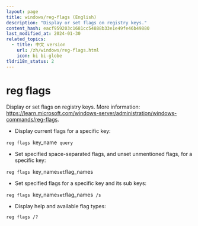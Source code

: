 ```yaml
---
layout: page
title: windows/reg-flags (English)
description: "Display or set flags on registry keys."
content_hash: eacf959203c1681cc54888b33e1e49fe46b49880
last_modified_at: 2024-01-30
related_topics:
  - title: 中文 version
    url: /zh/windows/reg-flags.html
    icon: bi bi-globe
tldri18n_status: 2
---
```

# reg flags

Display or set flags on registry keys.
More information: <https://learn.microsoft.com/windows-server/administration/windows-commands/reg-flags>.

- Display current flags for a specific key:

`reg flags `<span class="tldr-var badge badge-pill bg-dark-lm bg-white-dm text-white-lm text-dark-dm font-weight-bold">key_name</span>` query`

- Set specified space-separated flags, and unset unmentioned flags, for a specific key:

`reg flags `<span class="tldr-var badge badge-pill bg-dark-lm bg-white-dm text-white-lm text-dark-dm font-weight-bold">key_name</span>` set `<span class="tldr-var badge badge-pill bg-dark-lm bg-white-dm text-white-lm text-dark-dm font-weight-bold">flag_names</span>

- Set specified flags for a specific key and its sub keys:

`reg flags `<span class="tldr-var badge badge-pill bg-dark-lm bg-white-dm text-white-lm text-dark-dm font-weight-bold">key_name</span>` set `<span class="tldr-var badge badge-pill bg-dark-lm bg-white-dm text-white-lm text-dark-dm font-weight-bold">flag_names</span>` /s`

- Display help and available flag types:

`reg flags /?`

